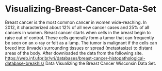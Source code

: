 # Visualizing-Breast-Cancer-Data-Set
Breast cancer is the most common cancer in women wide-reaching. In 2012, it characterized about 12% of all new cancer cases and 25% of all cancers in women. Breast cancer starts when cells in the breast begin to raise out of control. These cells generally form a tumor that can frequently be seen on an x-ray or felt as a lump. The tumor is malignant if the cells can breed into (invade) surrounding tissues or spread (metastasize) to distant areas of the body. After downloaded the data from the following site.
https://web.inf.ufpr.br/vri/databases/breast-cancer-histopathological-database-breakhis/
Data Visualizing the Breast Cancer Wisconsin Data Set.

